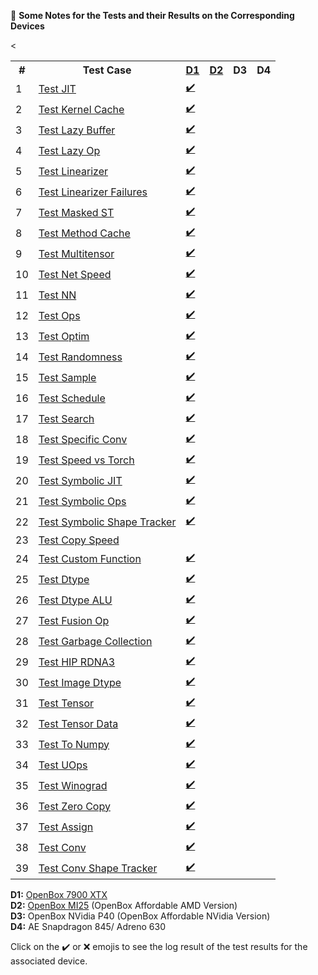 :book: **Some Notes for the Tests and their Results on the Corresponding Devices**

<table>
  <tr>
    <th>#</th>
    <th>Test Case</th>
    <th><a href="inxiG_d1.log">D1</a></th>
    <th><a href="inxiG_d2.log">D2</a></th>
    <th>D3</th>
    <th>D4</th>
  </tr> 
  <tr><td>1</td><td><a href="test_jit.md">Test JIT</a></td><td><a href="test_jit_d1.log">✔️</a></td><td></td><td></td><td></td></tr>
  <tr><td>2</td><td><a href="test_kernel_cache.md">Test Kernel Cache</a></td><td><a href="test_kernel_cache_d1.log">✔️</a></td><td></td><td></td><td></td></tr>
  <tr><td>3</td><td><a href="test_lazy_buffer.md">Test Lazy Buffer</a></td><td><a href="test_lazy_buffer_d1.log">✔️</a></td><td></td><td></td><td></td></tr>
  <tr><td>4</td><td><a href="test_lazyop.md">Test Lazy Op</a></td><td><a href="test_lazyop_d1.log">✔️</a></td><td></td><td></td><td></td></tr>
  <tr><td>5</td><td><a href="test_linearizer.md">Test Linearizer</a></td><td><a href="test_linearizer_d1.log">✔️</a></td><td></td><td></td><td></td></tr>
  <tr><td>6</td><td><a href="test_linearizer_failures.md">Test Linearizer Failures</a></td><td><a href="test_linearizer_failures_d1.log">✔️</a></td><td></td><td></td><td></td></tr>
  <tr><td>7</td><td><a href="test_masked_st.md">Test Masked ST</a></td><td><a href="test_masked_st_d1.log">✔️</a></td><td></td><td></td><td></td></tr>
  <tr><td>8</td><td><a href="test_method_cache.md">Test Method Cache</a></td><td><a href="test_method_cache_d1.log">✔️</a></td><td></td><td></td><td></td></tr>
  <tr><td>9</td><td><a href="test_multitensor.md">Test Multitensor</a></td><td><a href="test_multitensor_d1.log">✔️</a></td><td></td><td></td><td></td></tr>
  <tr><td>10</td><td><a href="test_net_speed.md">Test Net Speed</a></td><td><a href="test_net_speed_d1.log">✔️</a></td><td></td><td></td><td></td></tr>
  <tr><td>11</td><td><a href="test_nn.md">Test NN</a></td><td><a href="test_nn_d1.log">✔️</a></td><td></td><td></td><td></td></tr>
  <tr><td>12</td><td><a href="test_ops.md">Test Ops</a></td><td><a href="test_ops_d1.log">✔️</a></td><td></td><td></td><td></td></tr>
  <tr><td>13</td><td><a href="test_optim.md">Test Optim</a></td><td><a href="test_optim_d1.log">✔️</a></td><td></td><td></td><td></td></tr>
  <tr><td>14</td><td><a href="test_randomness.md">Test Randomness</a></td><td><a href="test_randomness_d1.log">✔️</a></td><td></td><td></td><td></td></tr>
  <tr><td>15</td><td><a href="test_sample.md">Test Sample</a></td><td><a href="test_sample_d1.log">✔️</a></td><td></td><td></td><td></td></tr>
  <tr><td>16</td><td><a href="test_schedule.md">Test Schedule</a></td><td><a href="test_schedule_d1.log">✔️</a></td><td></td><td></td><td></td></tr>
  <tr><td>17</td><td><a href="test_search.md">Test Search</a></td><td><a href="test_search_d1.log">✔️</a></td><td></td><td></td><td></td></tr>
  <tr><td>18</td><td><a href="test_specific_conv.md">Test Specific Conv</a></td><td><a href="test_specific_conv_d1.log">✔️</a></td><td></td><td></td><td></td></tr>
  <tr><td>19</td><td><a href="test_speed_v_torch.md">Test Speed vs Torch</a></td><td><a href="test_speed_v_torch_d1.log">✔️</a></td><td></td><td></td><td></td></tr>
  <tr><td>20</td><td><a href="test_symbolic_jit.md">Test Symbolic JIT</a></td><td><a href="test_symbolic_jit_d1.log">✔️</a></td><td></td><td></td><td></td></tr>
  <tr><td>21</td><td><a href="test_symbolic_ops.md">Test Symbolic Ops</a></td><td><a href="test_symbolic_ops_d1.log">✔️</a></td><td></td><td></td><td></td></tr>
  <tr><td>22</td><td><a href="test_symbolic_shapetracker.md">Test Symbolic Shape Tracker</a></td><td><a href="test_symbolic_shapetracker_d1.log">✔️</a></td><td></td><td></td><td></td></tr>
  <tr><td>23</td><td><a href="test_copy_speed.md">Test Copy Speed</a></td><td></td><td></td><td></td><td></td></tr>
  <tr><td>24</td><td><a href="test_custom_function.md">Test Custom Function</a></td><td><a href="test_custom_function_d1.log">✔️</a></td><td></td><td></td><td></td></tr>
  <tr><td>25</td><td><a href="test_dtype.md">Test Dtype</a></td><td><a href="test_dtype_d1.log">✔️</a></td><td></td><td></td><td></td></tr>
  <tr><td>26</td><td><a href="test_dtype_alu.md">Test Dtype ALU</a></td><td><a href="test_dtype_alu_d1.log">✔️</a></td><td></td><td></td><td></td></tr>
  <tr><td>27</td><td><a href="test_fusion_op.md">Test Fusion Op</a></td><td><a href="test_fusion_op_d1.log">✔️</a></td><td></td><td></td><td></td></tr>
  <tr><td>28</td><td><a href="test_gc.md">Test Garbage Collection</a></td><td><a href="test_gc_d1.log">✔️</a></td><td></td><td></td><td></td></tr>
  <tr><td>29</td><td><a href="test_hip_rdna3.md">Test HIP RDNA3</a></td><td><a href="test_hip_rdna3_d1.log">✔️</a></td><td></td><td></td><td></td></tr>
  <tr><td>30</td><td><a href="test_image_dtype.md">Test Image Dtype</a></td><td><a href="test_image_dtype_d1.log">✔️</a></td><td></td><td></td><td></td></tr>
  <tr><td>31</td><td><a href="test_tensor.md">Test Tensor</a></td><td><a href="test_tensor_d1.log">✔️</a></td><td></td><td></td><td></td></tr>
  <tr><td>32</td><td><a href="test_tensor_data.md">Test Tensor Data</a></td><td><a href="test_tensor_data_d1.log">✔️</a></td><td></td><td></td><td></td></tr>
  <tr><td>33</td><td><a href="test_to_numpy.md">Test To Numpy</a></td><td><a href="test_to_numpy_d1.log">✔️</a></td><td></td><td></td><td></td></tr>
  <tr><td>34</td><td><a href="test_uops.md">Test UOps</a></td><td><a href="test_uops_d1.log">✔️</a></td><td></td><td></td><td></td></tr>
  <tr><td>35</td><td><a href="test_winograd.md">Test Winograd</a></td><td><a href="test_winograd_d1.log">✔️</a></td><td></td><td></td><td></td></tr>
  <tr><td>36</td><td><a href="test_zero_copy.md">Test Zero Copy</a></td><td><a href="test_zero_copy_d1.log">✔️</a></td><td></td><td></td><td></td></tr>
  <tr><td>37</td><td><a href="test_assign.md">Test Assign</a></td><<td><a href="test_assign_d1.log">✔️</a></td><td></td><td></td><td></td></tr>
  <tr><td>38</td><td><a href="test_conv.md">Test Conv</a></td><td><a href="test_conv_d1.log">✔️</a></td><td></td><td></td><td></td></tr>
  <tr><td>39</td><td><a href="test_conv_shapetracker_d1.md">Test Conv Shape Tracker</a></td><td><a href="test_conv_shapetracker_d1.log">✔️</a></td><td></td><td></td><td></td></tr>

</table>

**D1:** <a href="inxiG_d1.log">OpenBox 7900 XTX</a>   
**D2:** <a href="inxiG_d2.log">OpenBox MI25</a> (OpenBox Affordable AMD Version)  
**D3:** OpenBox NVidia P40 (OpenBox Affordable NVidia Version)  
**D4:** AE Snapdragon 845/ Adreno 630  

Click on the ✔️ or ❌ emojis to see the log result of the test results for the associated device.
